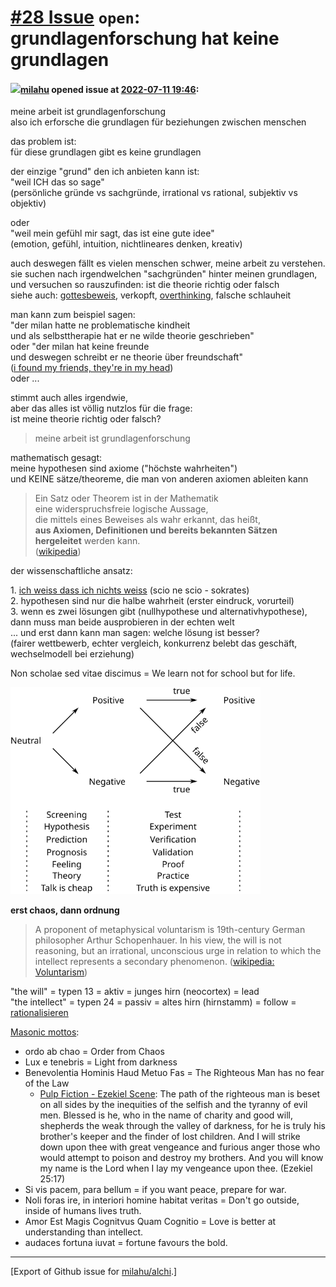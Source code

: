 # [\#28 Issue](https://github.com/milahu/alchi/issues/28) `open`: grundlagenforschung hat keine grundlagen

#### <img src="https://avatars.githubusercontent.com/u/12958815?v=4" width="50">[milahu](https://github.com/milahu) opened issue at [2022-07-11 19:46](https://github.com/milahu/alchi/issues/28):

meine arbeit ist grundlagenforschung  
also ich erforsche die grundlagen für beziehungen zwischen menschen

das problem ist:  
für diese grundlagen gibt es keine grundlagen

der einzige "grund" den ich anbieten kann ist:  
"weil ICH das so sage"  
(persönliche gründe vs sachgründe, irrational vs rational, subjektiv vs
objektiv)

oder  
"weil mein gefühl mir sagt, das ist eine gute idee"  
(emotion, gefühl, intuition, nichtlineares denken, kreativ)

auch deswegen fällt es vielen menschen schwer, meine arbeit zu
verstehen.  
sie suchen nach irgendwelchen "sachgründen" hinter meinen grundlagen,  
und versuchen so rauszufinden: ist die theorie richtig oder falsch  
siehe auch: [gottesbeweis](https://de.wikipedia.org/wiki/Gottesbeweis),
verkopft,
[overthinking](https://en.wikipedia.org/wiki/Analysis_paralysis),
falsche schlauheit

man kann zum beispiel sagen:  
"der milan hatte ne problematische kindheit  
und als selbsttherapie hat er ne wilde theorie geschrieben"  
oder "der milan hat keine freunde  
und deswegen schreibt er ne theorie über freundschaft"  
([i found my friends, they're in my
head](https://www.youtube.com/watch?v=LYfnBsaTVEo#title=Nirvana%20-%20Lithium))  
oder ...

stimmt auch alles irgendwie,  
aber das alles ist völlig nutzlos für die frage:  
ist meine theorie richtig oder falsch?

> meine arbeit ist grundlagenforschung

mathematisch gesagt:  
meine hypothesen sind axiome ("höchste wahrheiten")  
und KEINE sätze/theoreme, die man von anderen axiomen ableiten kann

> Ein Satz oder Theorem ist in der Mathematik  
> eine widerspruchsfreie logische Aussage,  
> die mittels eines Beweises als wahr erkannt, das heißt,  
> **aus Axiomen, Definitionen und bereits bekannten Sätzen hergeleitet**
> werden kann.  
> ([wikipedia](https://de.wikipedia.org/wiki/Satz_(Mathematik)))

der wissenschaftliche ansatz:

1\. [ich weiss dass ich nichts
weiss](https://de.wikipedia.org/wiki/Ich_wei%C3%9F,_dass_ich_nichts_wei%C3%9F)
(scio ne scio - sokrates)  
2. hypothesen sind nur die halbe wahrheit (erster eindruck, vorurteil)  
3. wenn es zwei lösungen gibt (nullhypothese und alternativhypothese),  
dann muss man beide ausprobieren in der echten welt  
... und erst dann kann man sagen: welche lösung ist besser?  
(fairer wettbewerb, echter vergleich, konkurrenz belebt das geschäft,
wechselmodell bei erziehung)

Non scholae sed vitae discimus = We learn not for school but for life.

<img width="400" src="https://raw.githubusercontent.com/milahu/alchi/master/src/images/two-step-test-screening-and-test-positive-negative-true-false.svg">

**erst chaos, dann ordnung**

> A proponent of metaphysical voluntarism is 19th-century German
> philosopher Arthur Schopenhauer. In his view, the will is not
> reasoning, but an irrational, unconscious urge in relation to which
> the intellect represents a secondary phenomenon. ([wikipedia:
> Voluntarism](https://en.wikipedia.org/wiki/Voluntarism_(philosophy)#Metaphysical_voluntarism))

"the will" = typen 13 = aktiv = junges hirn (neocortex) = lead  
"the intellect" = typen 24 = passiv = altes hirn (hirnstamm) = follow =
[rationalisieren](https://de.wikipedia.org/wiki/Rationalisierung_(Psychologie))

[Masonic
mottos](https://www.freimaurer-wiki.de/index.php/En:_Masonic_mottoes):

-   ordo ab chao = Order from Chaos
-   Lux e tenebris = Light from darkness
-   Benevolentia Hominis Haud Metuo Fas = The Righteous Man has no fear
    of the Law
    -   [Pulp Fiction - Ezekiel
        Scene](https://www.youtube.com/watch?v=wtf5ZoFiKm0): The path of
        the righteous man is beset on all sides by the inequities of the
        selfish and the tyranny of evil men. Blessed is he, who in the
        name of charity and good will, shepherds the weak through the
        valley of darkness, for he is truly his brother's keeper and the
        finder of lost children. And I will strike down upon thee with
        great vengeance and furious anger those who would attempt to
        poison and destroy my brothers. And you will know my name is the
        Lord when I lay my vengeance upon thee. (Ezekiel 25:17)
-   Si vis pacem, para bellum = if you want peace, prepare for war.
-   Noli foras ire, in interiori homine habitat veritas = Don't go
    outside, inside of humans lives truth.
-   Amor Est Magis Cognitvus Quam Cognitio = Love is better at
    understanding than intellect.
-   audaces fortuna iuvat = fortune favours the bold.

------------------------------------------------------------------------

\[Export of Github issue for
[milahu/alchi](https://github.com/milahu/alchi).\]
